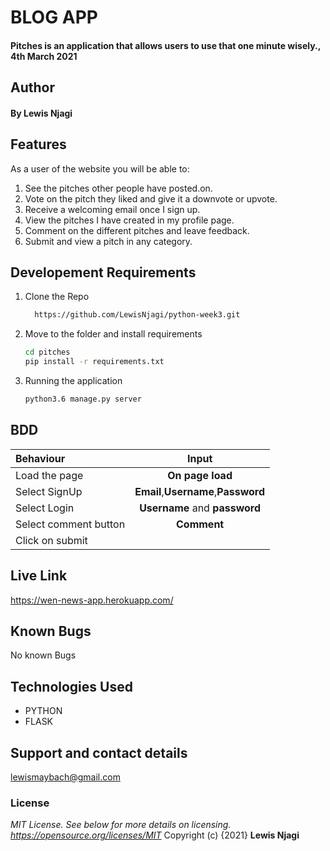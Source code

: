 # BLOG APP
#### Pitches is an application that allows users to use that one minute wisely., 4th March 2021
## Author
#### By **Lewis Njagi**
## Features
As a user of the website you will be able to:
1. See the pitches other people have posted.on.
2. Vote on the pitch they liked and give it a downvote or upvote.
3. Receive a welcoming email once I sign up.
4. View the pitches I have created in my profile page.
5. Comment on the different pitches and leave feedback.
6. Submit and view a pitch in any category.
## Developement Requirements
1. Clone the Repo
      ```bash
        https://github.com/LewisNjagi/python-week3.git
      ```
2. Move to the folder and install requirements
      ```bash
      cd pitches
      pip install -r requirements.txt
      ```
3. Running the application
      ```bash
      python3.6 manage.py server
      ```
## BDD
| Behaviour | Input | 
| :---------------- | :---------------: |
| Load the page | **On page load** | 
| Select SignUp| **Email**,**Username**,**Password** | 
| Select Login | **Username** and **password** |
| Select comment button | **Comment** | 
| Click on submit |  
## Live Link
https://wen-news-app.herokuapp.com/
## Known Bugs
No known Bugs
## Technologies Used 
* PYTHON
* FLASK
## Support and contact details
lewismaybach@gmail.com
### License
*MIT License.  See below for more details on licensing. https://opensource.org/licenses/MIT*
Copyright (c) {2021} **Lewis Njagi**
